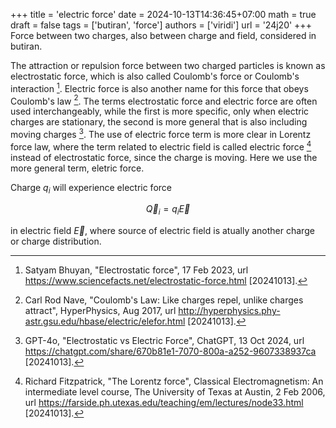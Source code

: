 +++
title = 'electric force'
date = 2024-10-13T14:36:45+07:00
math = true
draft = false
tags = ['butiran', 'force']
authors = ['viridi']
url = '24j20'
+++
Force between two charges, also between charge and field, considered in butiran.

<!--more-->

The attraction or repulsion force between two charged particles is known as electrostatic force, which is also called Coulomb's force or Coulomb's interaction [^bhuyan_2023]. Electric force is also another name for this force that obeys Coulomb's law [^nave_2017]. The terms electrostatic force and electric force are often used interchangeably, while the first is more specific, only when electric charges are stationary, the second is more general that is also including moving charges [^gpt4o_2024]. The use of electric force term is more clear in Lorentz force law, where the term related to electric field is called electric force [^fitzpatrick_2006] instead of electrostatic force, since the charge is moving. Here we use the more general term, eletric force.

Charge $q_i$ will experience electric force

$$\tag{1}
\vec{Q}_i = q_i \vec{E}
$$

in electric field $\vec{E}$, where source of electric field is atually another charge or charge distribution.



[^bhuyan_2023]: Satyam Bhuyan, "Electrostatic force", 17 Feb 2023, url https://www.sciencefacts.net/electrostatic-force.html [20241013].
[^fitzpatrick_2006]: Richard Fitzpatrick, "The Lorentz force", Classical Electromagnetism: An intermediate level course, The University of Texas at Austin, 2 Feb 2006, url https://farside.ph.utexas.edu/teaching/em/lectures/node33.html [20241013].
[^gpt4o_2024]: GPT-4o, "Electrostatic vs Electric Force", ChatGPT, 13 Oct 2024, url https://chatgpt.com/share/670b81e1-7070-800a-a252-9607338937ca [20241013].
[^nave_2017]: Carl Rod Nave, "Coulomb's Law: Like charges repel, unlike charges attract", HyperPhysics, Aug 2017, url http://hyperphysics.phy-astr.gsu.edu/hbase/electric/elefor.html [20241013].
